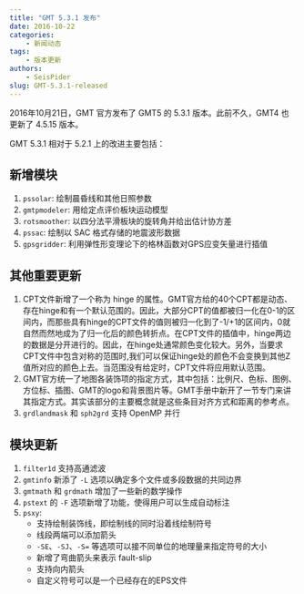 ```yaml
---
title: "GMT 5.3.1 发布"
date: 2016-10-22
categories:
    - 新闻动态
tags:
    - 版本更新
authors:
    - SeisPider
slug: GMT-5.3.1-released
---
```


2016年10月21日，GMT 官方发布了 GMT5 的 5.3.1 版本。此前不久，GMT4 也更新了 4.5.15 版本。

GMT 5.3.1 相对于 5.2.1 上的改进主要包括：

## 新增模块

1. `pssolar`: 绘制晨昏线和其他日照参数
2. `gmtpmodeler`: 用给定点评价板块运动模型
3. `rotsmoother`: 以四分法平滑板块的旋转角并给出估计协方差
4. `pssac`: 绘制以 SAC 格式存储的地震波形数据
5. `gpsgridder`: 利用弹性形变理论下的格林函数对GPS应变矢量进行插值

## 其他重要更新

1. CPT文件新增了一个称为 hinge 的属性。GMT官方给的40个CPT都是动态、存在hinge和有一个默认范围的。因此，大部分CPT的值都被归一化在0-1的区间内，而那些具有hinge的CPT文件的值则被归一化到了-1/+1的区间内，0就自然而然地成为了归一化后的颜色转折点。在CPT文件的插值中，hinge两边的数据是分开进行的。因此，在hinge处通常颜色变化较大。另外，当要求CPT文件中包含对称的范围时,我们可以保证hinge处的颜色不会变换到其他Z值所对应的颜色上去。当范围没有给定时，CPT文件将应用默认范围。
2. GMT官方统一了地图各装饰项的指定方式，其中包括：比例尺、色标、图例、方位标、插图、GMT的logo和背景图片等。GMT手册中新开了一节专门来讲其指定方式。其实该部分的主要概念就是这些条目对齐方式和距离的参考点。
3. `grdlandmask` 和 `sph2grd` 支持 OpenMP 并行

## 模块更新

1. `filter1d` 支持高通滤波
2. `gmtinfo` 新添了 `-L` 选项以确定多个文件或多段数据的共同边界
3. `gmtmath` 和 `grdmath` 增加了一些新的数学操作
4. `pstext` 的 `-F` 选项新增了功能，使得用户可以生成自动标注
5. `psxy`:
    - 支持绘制装饰线，即绘制线的同时沿着线绘制符号
    - 线段两端可以添加箭头
    - `-SE`、`-SJ`、`-S=` 等选项可以接不同单位的地理量来指定符号的大小
    - 新增了弯曲箭头来表示 fault-slip
    - 支持向内箭头
    - 自定义符号可以是一个已经存在的EPS文件
